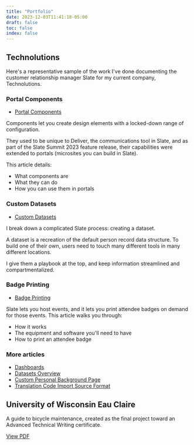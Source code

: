 ```yaml
---
title: "Portfolio"
date: 2023-12-03T11:41:18-05:00
draft: false
toc: false
index: false
---
```


## Technolutions

Here's a representative sample of the work I've done documenting the customer relationship manager Slate for my current company, Technolutions. 

### Portal Components

- [Portal Components](https://knowledge.technolutions.com/hc/en-us/articles/16516391511579)

Components let you create design elements with a locked-down range of configuration. 

They used to be unique to Deliver, the communications tool in Slate, and as part of the Slate Summit 2023 feature release, their capabilities were extended to portals (microsites you can build in Slate). 

This article details:

- What components are
- What they can do
- How you can use them in portals

### Custom Datasets

- [Custom Datasets](https://knowledge.technolutions.com/hc/en-us/articles/360033050652-Creating-a-Custom-Dataset)

I break down a complicated Slate process: creating a dataset. 

A dataset is a recreation of the default person record data structure. To build one of their own, users need to touch many different tools in many different locations. 

I give them a playbook at the top, and keep information streamlined and compartmentalized. 

### Badge Printing

- [Badge Printing](https://knowledge.technolutions.com/hc/en-us/articles/9191589346331)

Slate lets you host events, and it lets you print attendee badges on demand for those events. This article walks you through:

- How it works
- The equipment and software you'll need to have
- How to print an attendee badge

### More articles

- [Dashboards](https://knowledge.technolutions.com/hc/en-us/articles/360032819152)
- [Datasets Overview](https://knowledge.technolutions.net/v1/docs/en/datasets-overview)
- [Custom Personal Background Page](https://knowledge.technolutions.com/hc/en-us/articles/4709679781275) 
- [Translation Code Import Source Format](https://knowledge.technolutions.com/hc/en-us/articles/360032920032)

## University of Wisconsin Eau Claire 

A guide to bicycle maintenance, created as the final project toward an Advanced Technical Writing certificate. 

[View PDF](/UWEC-bicycle-doc.pdf)
